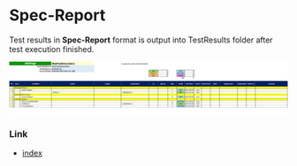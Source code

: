 # Spec-Report

Test results in **Spec-Report** format is output into TestResults folder after test execution finished.

![Spec-Report format](../_images/skip_test_execution1.png)

### Link

- [index](../../index.md)
